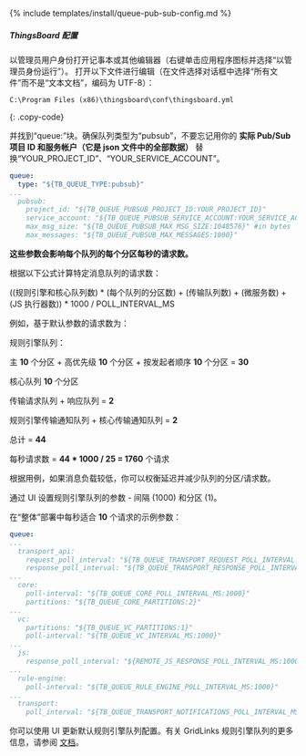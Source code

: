 {% include templates/install/queue-pub-sub-config.md %}

##### ThingsBoard 配置

以管理员用户身份打开记事本或其他编辑器（右键单击应用程序图标并选择“以管理员身份运行”）。
打开以下文件进行编辑（在文件选择对话框中选择“所有文件”而不是“文本文档”，编码为 UTF-8）：

```text 
C:\Program Files (x86)\thingsboard\conf\thingsboard.yml
``` 
{: .copy-code}

并找到“queue:”块。确保队列类型为“pubsub”，不要忘记用你的 **实际 Pub/Sub 项目 ID 和服务帐户（它是 json 文件中的全部数据）** 替换“YOUR_PROJECT_ID”、“YOUR_SERVICE_ACCOUNT”。

```yml
queue:
  type: "${TB_QUEUE_TYPE:pubsub}"
...
  pubsub:
    project_id: "${TB_QUEUE_PUBSUB_PROJECT_ID:YOUR_PROJECT_ID}"
    service_account: "${TB_QUEUE_PUBSUB_SERVICE_ACCOUNT:YOUR_SERVICE_ACCOUNT}"
    max_msg_size: "${TB_QUEUE_PUBSUB_MAX_MSG_SIZE:1048576}" #in bytes
    max_messages: "${TB_QUEUE_PUBSUB_MAX_MESSAGES:1000}"
```

**这些参数会影响每个队列的每个分区每秒的请求数。**

根据以下公式计算特定消息队列的请求数：

((规则引擎和核心队列数) * (每个队列的分区数) + 
(传输队列数) + (微服务数) + (JS 执行器数)) * 1000 / POLL_INTERVAL_MS

例如，基于默认参数的请求数为：

规则引擎队列：

主 **10** 个分区 + 高优先级 **10** 个分区 + 按发起者顺序 **10** 个分区 = **30**

核心队列 **10** 个分区

传输请求队列 + 响应队列 = **2**

规则引擎传输通知队列 + 核心传输通知队列 = **2**

总计 = **44**

每秒请求数 = **44 * 1000 / 25 = 1760** 个请求

根据用例，如果消息负载较低，你可以权衡延迟并减少队列的分区/请求数。

通过 UI 设置规则引擎队列的参数 - 间隔 (1000) 和分区 (1)。

在“整体”部署中每秒适合 **10** 个请求的示例参数：

```yml
queue:
...
  transport_api:
    request_poll_interval: "${TB_QUEUE_TRANSPORT_REQUEST_POLL_INTERVAL_MS:1000}"
    response_poll_interval: "${TB_QUEUE_TRANSPORT_RESPONSE_POLL_INTERVAL_MS:1000}"
...
  core:
    poll-interval: "${TB_QUEUE_CORE_POLL_INTERVAL_MS:1000}"
    partitions: "${TB_QUEUE_CORE_PARTITIONS:2}"
...
  vc:
    partitions: "${TB_QUEUE_VC_PARTITIONS:1}"
    poll-interval: "${TB_QUEUE_VC_INTERVAL_MS:1000}"
...
  js:
    response_poll_interval: "${REMOTE_JS_RESPONSE_POLL_INTERVAL_MS:1000}"
...
  rule-engine:
    poll-interval: "${TB_QUEUE_RULE_ENGINE_POLL_INTERVAL_MS:1000}"
...
  transport:
    poll_interval: "${TB_QUEUE_TRANSPORT_NOTIFICATIONS_POLL_INTERVAL_MS:1000}"
```

你可以使用 UI 更新默认规则引擎队列配置。有关 GridLinks 规则引擎队列的更多信息，请参阅 [文档](/docs/{{docsPrefix}}user-guide/rule-engine-2-5/queues/)。